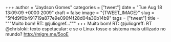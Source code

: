 
+++
author = "Jaydson Gomes"
categories = ["tweet"]
date = "Tue Aug 18 13:09:09 +0000 2009"
draft = false
image = "{TWEET_IMAGE}"
slug = "5f4d9f0b491719a877e9e090f4f28d04a30b14b9"
tags = ["tweet"]
title = """Muito bom! RT: @juliogref..."""
+++
Muito bom! RT: @juliogreff: RT @chrisloki: texto espetacular: e se o Linux fosse o sistema mais utilizado no mundo? http://migre.me/5ooE
